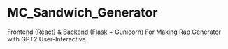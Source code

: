 # MC_Sandwich_Generator
Frontend (React) &amp; Backend (Flask + Gunicorn) For Making Rap Generator with GPT2 User-Interactive 

